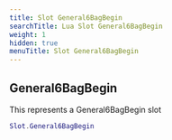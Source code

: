 ```yaml
---
title: Slot General6BagBegin
searchTitle: Lua Slot General6BagBegin
weight: 1
hidden: true
menuTitle: Slot General6BagBegin
---
```

## General6BagBegin

This represents a General6BagBegin slot
```lua
Slot.General6BagBegin
```